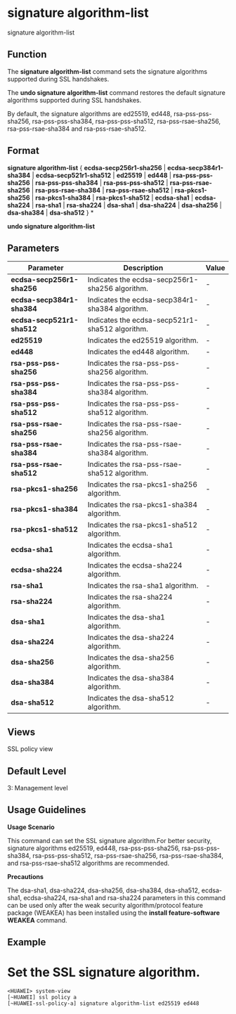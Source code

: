 signature algorithm-list
========================

signature algorithm-list

Function
--------



The **signature algorithm-list** command sets the signature algorithms supported during SSL handshakes.

The **undo signature algorithm-list** command restores the default signature algorithms supported during SSL handshakes.



By default, the signature algorithms are ed25519, ed448, rsa-pss-pss-sha256, rsa-pss-pss-sha384, rsa-pss-pss-sha512, rsa-pss-rsae-sha256, rsa-pss-rsae-sha384 and rsa-pss-rsae-sha512.


Format
------

**signature algorithm-list** { **ecdsa-secp256r1-sha256** | **ecdsa-secp384r1-sha384** | **ecdsa-secp521r1-sha512** | **ed25519** | **ed448** | **rsa-pss-pss-sha256** | **rsa-pss-pss-sha384** | **rsa-pss-pss-sha512** | **rsa-pss-rsae-sha256** | **rsa-pss-rsae-sha384** | **rsa-pss-rsae-sha512** | **rsa-pkcs1-sha256** | **rsa-pkcs1-sha384** | **rsa-pkcs1-sha512** | **ecdsa-sha1** | **ecdsa-sha224** | **rsa-sha1** | **rsa-sha224** | **dsa-sha1** | **dsa-sha224** | **dsa-sha256** | **dsa-sha384** | **dsa-sha512** } \*

**undo signature algorithm-list**


Parameters
----------

| Parameter | Description | Value |
| --- | --- | --- |
| **ecdsa-secp256r1-sha256** | Indicates the ecdsa-secp256r1-sha256 algorithm. | - |
| **ecdsa-secp384r1-sha384** | Indicates the ecdsa-secp384r1-sha384 algorithm. | - |
| **ecdsa-secp521r1-sha512** | Indicates the ecdsa-secp521r1-sha512 algorithm. | - |
| **ed25519** | Indicates the ed25519 algorithm. | - |
| **ed448** | Indicates the ed448 algorithm. | - |
| **rsa-pss-pss-sha256** | Indicates the rsa-pss-pss-sha256 algorithm. | - |
| **rsa-pss-pss-sha384** | Indicates the rsa-pss-pss-sha384 algorithm. | - |
| **rsa-pss-pss-sha512** | Indicates the rsa-pss-pss-sha512 algorithm. | - |
| **rsa-pss-rsae-sha256** | Indicates the rsa-pss-rsae-sha256 algorithm. | - |
| **rsa-pss-rsae-sha384** | Indicates the rsa-pss-rsae-sha384 algorithm. | - |
| **rsa-pss-rsae-sha512** | Indicates the rsa-pss-rsae-sha512 algorithm. | - |
| **rsa-pkcs1-sha256** | Indicates the rsa-pkcs1-sha256 algorithm. | - |
| **rsa-pkcs1-sha384** | Indicates the rsa-pkcs1-sha384 algorithm. | - |
| **rsa-pkcs1-sha512** | Indicates the rsa-pkcs1-sha512 algorithm. | - |
| **ecdsa-sha1** | Indicates the ecdsa-sha1 algorithm. | - |
| **ecdsa-sha224** | Indicates the ecdsa-sha224 algorithm. | - |
| **rsa-sha1** | Indicates the rsa-sha1 algorithm. | - |
| **rsa-sha224** | Indicates the rsa-sha224 algorithm. | - |
| **dsa-sha1** | Indicates the dsa-sha1 algorithm. | - |
| **dsa-sha224** | Indicates the dsa-sha224 algorithm. | - |
| **dsa-sha256** | Indicates the dsa-sha256 algorithm. | - |
| **dsa-sha384** | Indicates the dsa-sha384 algorithm. | - |
| **dsa-sha512** | Indicates the dsa-sha512 algorithm. | - |



Views
-----

SSL policy view


Default Level
-------------

3: Management level


Usage Guidelines
----------------

**Usage Scenario**

This command can set the SSL signature algorithm.For better security, signature algorithms ed25519, ed448, rsa-pss-pss-sha256, rsa-pss-pss-sha384, rsa-pss-pss-sha512, rsa-pss-rsae-sha256, rsa-pss-rsae-sha384, and rsa-pss-rsae-sha512 algorithms are recommended.

**Precautions**



The dsa-sha1, dsa-sha224, dsa-sha256, dsa-sha384, dsa-sha512, ecdsa-sha1, ecdsa-sha224, rsa-sha1 and rsa-sha224 parameters in this command can be used only after the weak security algorithm/protocol feature package (WEAKEA) has been installed using the **install feature-software WEAKEA** command.




Example
-------

# Set the SSL signature algorithm.
```
<HUAWEI> system-view
[~HUAWEI] ssl policy a
[~HUAWEI-ssl-policy-a] signature algorithm-list ed25519 ed448

```